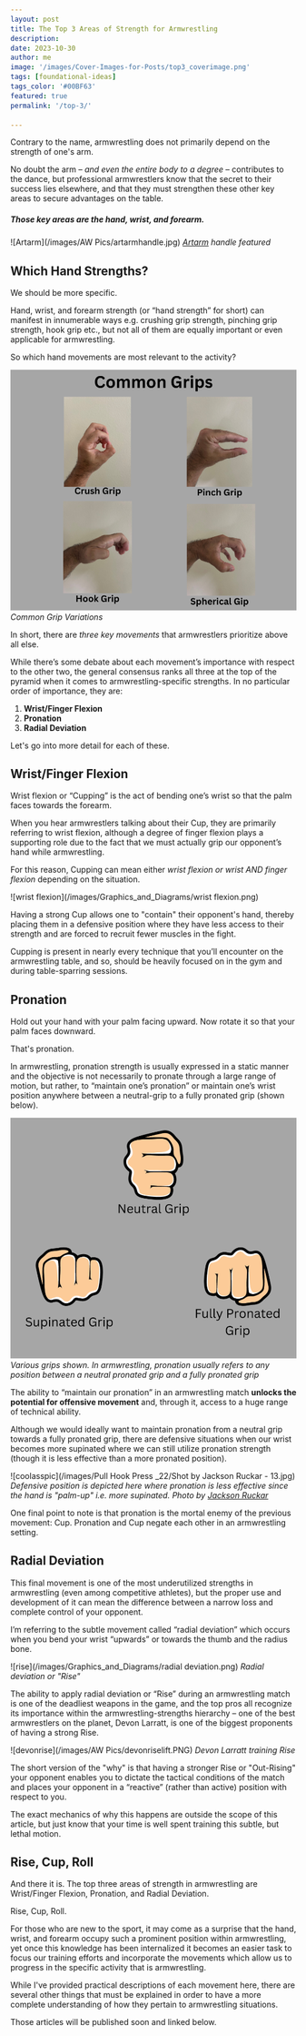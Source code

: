 ```yaml
---
layout: post
title: The Top 3 Areas of Strength for Armwrestling
description: 
date: 2023-10-30
author: me
image: '/images/Cover-Images-for-Posts/top3_coverimage.png'
tags: [foundational-ideas]
tags_color: '#00BF63'
featured: true
permalink: '/top-3/'

---
```


Contrary to the name, armwrestling does not primarily depend on the strength of one's arm.



No doubt the arm – *and even the entire body to a degree* – contributes to the dance, but professional armwrestlers know that the secret to their success lies elsewhere, and that they must strengthen these other key areas to secure advantages on the table.



##### Those key areas are the hand, wrist, and forearm.


![Artarm](/images/AW Pics/artarmhandle.jpg)
*[Artarm](https://www.amazon.com/ARTARM-Armwrestling-Grip-Handle-Wrestling/dp/B08NV6677L?th=1) handle featured*

## Which Hand Strengths?

We should be more specific.

Hand, wrist, and forearm strength (or “hand strength” for short) can manifest in innumerable ways e.g. crushing grip strength, pinching grip strength, hook grip etc., but not all of them are equally important or even applicable for armwrestling. 

So which hand movements are most relevant to the activity?

![handgrip types](/images/Graphics_and_Diagrams/commongriptypes.png)
*Common Grip Variations*

In short, there are *three key movements* that armwrestlers prioritize above all else. 

While there’s some debate about each movement’s importance with respect to the other two, the general consensus ranks all three at the top of the pyramid when it comes to armwrestling-specific strengths. In no particular order of importance, they are:

1. **Wrist/Finger Flexion**
2. **Pronation**
3. **Radial Deviation**

Let's go into more detail for each of these.


## Wrist/Finger Flexion

Wrist flexion or “Cupping” is the act of bending one’s wrist so that the palm faces towards the forearm.

When you hear armwrestlers talking about their Cup, they are primarily referring to wrist flexion, although a degree of finger flexion plays a supporting role due to the fact that we must actually grip our opponent’s hand while armwrestling. 

For this reason, Cupping can mean either *wrist flexion or wrist AND finger flexion* depending on the situation.
 
![wrist flexion](/images/Graphics_and_Diagrams/wrist flexion.png)

Having a strong Cup allows one to "contain" their opponent's hand, thereby placing them in a defensive position where they have less access to their strength and are forced to recruit fewer muscles in the fight. 

Cupping is present in nearly every technique that you’ll encounter on the armwrestling table, and so, should be heavily focused on in the gym and during table-sparring sessions.

## Pronation

Hold out your hand with your palm facing upward. Now rotate it so that your palm faces downward. 

That's pronation.

In armwrestling, pronation strength is usually expressed in a static manner and the objective is not necessarily to pronate through a large range of motion, but rather, to “maintain one’s pronation” or maintain one’s wrist position anywhere between a neutral-grip to a fully pronated grip (shown below).

![proantion](/images/Graphics_and_Diagrams/fistgrips_940x788.png)
*Various grips shown. In armwrestling, pronation usually refers to any position between a neutral pronated grip and a fully pronated grip*


The ability to “maintain our pronation” in an armwrestling match **unlocks the potential for offensive movement** and, through it, access to a huge range of technical ability.

Although we would ideally want to maintain pronation from a neutral grip towards a fully pronated grip, there are defensive situations when our wrist becomes more supinated where we can still utilize pronation strength (though it is less effective than a more pronated position).

![coolasspic](/images/Pull Hook Press _22/Shot by Jackson Ruckar - 13.jpg)
*Defensive position is depicted here where pronation is less effective since the hand is "palm-up" i.e. more supinated. Photo by [Jackson Ruckar](https://jacksonruckar.com/)*

One final point to note is that pronation is the mortal enemy of the previous movement: Cup. Pronation and Cup negate each other in an armwrestling setting.

## Radial Deviation

This final movement is one of the most underutilized strengths in armwrestling (even among competitive athletes), but the proper use and development of it can mean the difference between a narrow loss and complete control of your opponent.

I’m referring to the subtle movement called “radial deviation” which occurs when you bend your wrist “upwards” or towards the thumb and the radius bone. 

![rise](/images/Graphics_and_Diagrams/radial deviation.png)
*Radial deviation or "Rise"*

The ability to apply radial deviation or “Rise” during an armwrestling match is one of the deadliest weapons in the game, and the top pros all recognize its importance within the armwrestling-strengths hierarchy – one of the best armwrestlers on the planet, Devon Larratt, is one of the biggest proponents of having a strong Rise.

![devonrise](/images/AW Pics/devonriselift.PNG)
*Devon Larratt training Rise*


The short version of the "why" is that having a stronger Rise or "Out-Rising" your opponent enables you to dictate the tactical conditions of the match and places your opponent in a “reactive” (rather than active) position with respect to you.

The exact mechanics of why this happens are outside the scope of this article, but just know that your time is well spent training this subtle, but lethal motion.

## Rise, Cup, Roll

And there it is. The top three areas of strength in armwrestling are Wrist/Finger Flexion, Pronation, and Radial Deviation.

Rise, Cup, Roll.

For those who are new to the sport, it may come as a surprise that the hand, wrist, and forearm occupy such a prominent position within armwrestling, yet once this knowledge has been internalized it becomes an easier task to focus our training efforts and incorporate the movements which allow us to progress in the specific activity that is armwrestling.
 
While I've provided practical descriptions of each movement here, there are several other things that must be explained in order to have a more complete understanding of how they pertain to armwrestling situations.

Those articles will be published soon and linked below.
